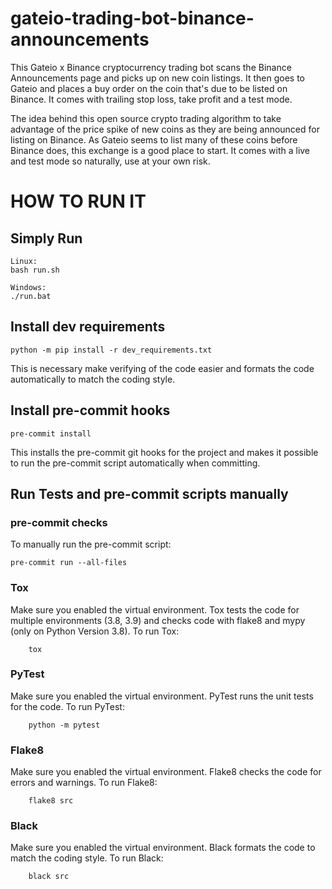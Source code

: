 # gateio-trading-bot-binance-announcements
This Gateio x Binance cryptocurrency trading bot scans the Binance Announcements page and picks up on new coin listings.
It then goes to Gateio and places a buy order on the coin that's due to be listed on Binance.
It comes with trailing stop loss, take profit and a test mode.

The idea behind this open source crypto trading algorithm to take advantage of the price spike of new coins as they are being announced for listing on Binance.
As Gateio seems to list many of these coins before Binance does, this exchange is a good place to start.
It comes with a live and test mode so naturally, use at your own risk.

# HOW TO RUN IT
## Simply Run

    Linux:
    bash run.sh

    Windows:
    ./run.bat

## Install dev requirements

    python -m pip install -r dev_requirements.txt

This is necessary make verifying of the code easier and formats the code automatically to match the coding style.

## Install pre-commit hooks

    pre-commit install

This installs the pre-commit git hooks for the project and makes it possible to run the pre-commit script automatically when committing.

## Run Tests and pre-commit scripts manually
### pre-commit checks
To manually run the pre-commit script:

    pre-commit run --all-files

### Tox
Make sure you enabled the virtual environment.
Tox tests the code for multiple environments (3.8, 3.9) and checks code with flake8 and mypy (only on Python Version 3.8).
To run Tox:

        tox

### PyTest
Make sure you enabled the virtual environment.
PyTest runs the unit tests for the code.
To run PyTest:

        python -m pytest


### Flake8
Make sure you enabled the virtual environment.
Flake8 checks the code for errors and warnings.
To run Flake8:

        flake8 src

### Black
Make sure you enabled the virtual environment.
Black formats the code to match the coding style.
To run Black:

        black src



<p>&nbsp;</p>
